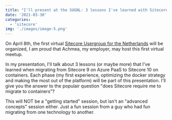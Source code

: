 ```yaml
---
title: "I'll present at the SUGNL: 3 lessons I've learned with Sitecore on Docker (and does Sitecore require you to migrate?)"
date: '2021-03-30'
categories:
  - 'sitecore'
img: './images/image-5.png'
---
```


On April 8th, the first virtual [Sitecore Usergroup for the Netherlands](https://www.sugnl.net/) will be organized, I am proud that Achmea, my employer, may host this first virtual meetup.

In my presentation, I'll talk about 3 lessons (or maybe more) that I've learned when migrating from Sitecore 9 on Azure PaaS to Sitecore 10 on containers. Each phase (my first experience, optimizing the docker strategy and making the most out of the platform) will be part of this presentation. I'll give you the answer to the populair question "does Sitecore require me to migrate to containers"?

This will NOT be a "getting started" session, but isn't an "advanced concepts" session either. Just a fun session from a guy who had fun migrating from one technology to another.

